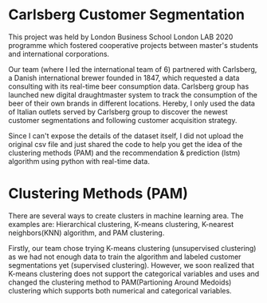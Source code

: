 # Carlsberg Customer Segmentation

This project was held by London Business School London LAB 2020 programme which fostered cooperative projects between master's students and international corporations. 

Our team (where I led the international team of 6) partnered with Carlsberg, a Danish international brewer founded in 1847, which requested a data consulting with its real-time beer consumption data. Carlsberg group has launched new digital draughtmaster system to track the consumption of the beer of their own brands in different locations. Hereby, I only used the data of Italian outlets served by Carlsberg group to discover the newest customer segmentations and following customer acquisition strategy.

Since I can't expose the details of the dataset itself, I did not upload the original csv file and just shared the code to help you get the idea of the clustering methods (PAM) and the recommendation & prediction (lstm) algorithm using python with real-time data.

# Clustering Methods (PAM)

There are several ways to create clusters in machine learning area. The examples are: Hierarchical clustering, K-means clustering, K-nearest neighbors(KNN) algorithm, and PAM clustering.

Firstly, our team chose trying K-means clustering (unsupervised clustering) as we had not enough data to train the algorithm and labeled customer segmentations yet (supervised clustering). However, we soon realized that K-means clustering does not support the categorical variables and uses and changed the clustering method to PAM(Partioning Around Medoids) clustering which supports both numerical and categorical variables.
